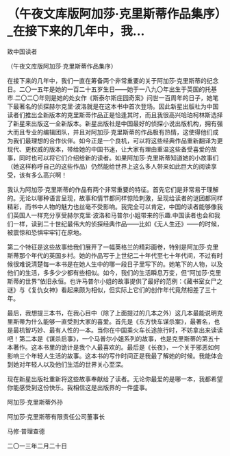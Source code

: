 # （午夜文库版阿加莎·克里斯蒂作品集序）_在接下来的几年中，我...

致中国读者

（午夜文库版阿加莎·克里斯蒂作品集序）

在接下来的几年中，我们一直在筹备两个非常重要的关于阿加莎·克里斯蒂的纪念日。二〇一五年是她的一百二十五岁生日——她于一八九〇年出生于英国的托基市.二〇二〇年则是她的处女作《斯泰尔斯庄园奇案》问世一百周年的日子，她笔下最著名的侦探赫尔克里·波洛就是在这本书中首次登场。因此新星出版社为中国读者们推出全新版本的克里斯蒂作品正是恰逢其时，而且我很高兴哈珀柯林斯选择了新星来出版这一全新版本。新星出版社是中国最好的侦探小说出版机构，拥有强大而且专业的编辑团队，并且对阿加莎·克里斯蒂的作品极有热情，这使得他们成为我们最理想的合作伙伴。如今正是一个良机，可以将这些经典作品重新翻译为更现代、更权威的版本，带给她的中国书迷，让大家有理由重温这些备受喜爱的故事，同时也可以将它们介绍给新的读者。如果阿加莎·克里斯蒂知道她的小故事们（她这样称呼自己的这些作品）仍然能给世界上这么多人带来如此巨大的阅读享受，该有多么高兴啊！

我认为阿加莎·克里斯蒂的作品有两个非常重要的特征。首先它们是非常易于理解的。无论以哪种语言呈现，故事和情节都同样惊险刺激，呈现给读者的谜团都同样精彩，而书中人物的魅力也丝毫不受影响。我完全可以肯定，中国的读者能够像我们英国人一样充分享受赫尔克里·波洛和马普尔小姐带来的乐趣.中国读者也会和我们一样，读到二十世纪最伟大的侦探经典作品——比如《无人生还》——的时候，被震惊和恐惧牢牢钉在原地。

第二个特征是这些故事给我们展开了一幅英格兰的精彩画卷，特别是阿加莎·克里斯蒂那个年代的英国乡村。她的作品写于上世纪二十年代至七十年代间，不过有时候很难说清楚每一本书是在她人生中的哪一段日子里写下的。她笔下的人物，以及他们的生活，多多少少都有些相似。如今，我们的生活瞬息万变，但“阿加莎·克里斯蒂的世界”依旧永恒。也许马普尔小姐的故事提供了最好的范例：《藏书室女尸之谜》与《复仇女神》看起来颇为相似，但实际上它们的创作年代竟然相差了三十年。

最后，我想提三本书，在我心目中（除了上面提过的几本之外）这几本最能说明克里斯蒂为什么能够一直受到大家的喜爱。首先是《东方快车谋杀案》，最著名，也是最机智巧妙、最有人性的一本。当你在中国乘火车长途旅行时，不妨拿出来读读吧！第二本是《谋杀启事》，一个马普尔小姐系列的故事，也是克里斯蒂的第五十本著作。这本书里的诡计是我个人最喜欢的。最后是《长夜》，一个关于邪恶如何影响三个年轻人生活的故事。这本书的写作时间正是我最了解她的时候。我能体会到她对年轻人以及他们生活的世界关心至深。

现在新星出版社重新将这些故事奉献给了读者。无论你最爱的是哪一本，我都希望你能感受到这份快乐。我相信这是出版界的一件盛事。

阿加莎·克里斯蒂外孙

阿加莎·克里斯蒂有限责任公司董事长

马修·普理查德

二〇一三年二月二十日